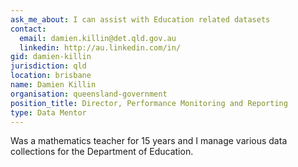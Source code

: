 ```yaml
---
ask_me_about: I can assist with Education related datasets
contact:
  email: damien.killin@det.qld.gov.au
  linkedin: http://au.linkedin.com/in/
gid: damien-killin
jurisdiction: qld
location: brisbane
name: Damien Killin
organisation: queensland-government
position_title: Director, Performance Monitoring and Reporting
type: Data Mentor
---
```


Was a mathematics teacher for 15 years and I manage various data collections for the Department of Education.
